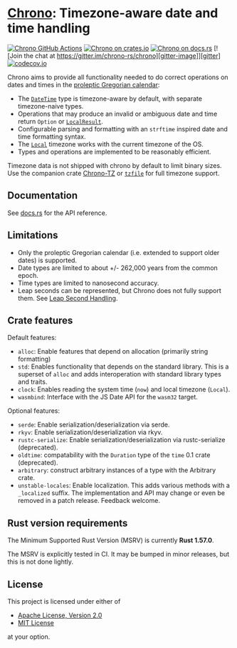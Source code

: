 [Chrono][docsrs]: Timezone-aware date and time handling
========================================

[![Chrono GitHub Actions][gh-image]][gh-checks]
[![Chrono on crates.io][cratesio-image]][cratesio]
[![Chrono on docs.rs][docsrs-image]][docsrs]
[![Join the chat at https://gitter.im/chrono-rs/chrono][gitter-image]][gitter]
[![codecov.io][codecov-img]][codecov-link]

[gh-image]: https://github.com/chronotope/chrono/actions/workflows/test.yml/badge.svg
[gh-checks]: https://github.com/chronotope/chrono/actions?query=workflow%3Atest
[cratesio-image]: https://img.shields.io/crates/v/chrono.svg
[cratesio]: https://crates.io/crates/chrono
[docsrs-image]: https://docs.rs/chrono/badge.svg
[docsrs]: https://docs.rs/chrono
[gitter-image]: https://badges.gitter.im/chrono-rs/chrono.svg
[gitter]: https://gitter.im/chrono-rs/chrono
[codecov-img]: https://img.shields.io/codecov/c/github/chronotope/chrono?logo=codecov
[codecov-link]: https://codecov.io/gh/chronotope/chrono

Chrono aims to provide all functionality needed to do correct operations on dates and times in the
[proleptic Gregorian calendar](https://en.wikipedia.org/wiki/Proleptic_Gregorian_calendar):

* The [`DateTime`](https://docs.rs/chrono/latest/chrono/struct.DateTime.html) type is timezone-aware
  by default, with separate timezone-naive types.
* Operations that may produce an invalid or ambiguous date and time return `Option` or
  [`LocalResult`](https://docs.rs/chrono/latest/chrono/offset/enum.LocalResult.html).
* Configurable parsing and formatting with an `strftime` inspired date and time formatting syntax.
* The [`Local`](https://docs.rs/chrono/latest/chrono/offset/struct.Local.html) timezone works with
  the current timezone of the OS.
* Types and operations are implemented to be reasonably efficient.

Timezone data is not shipped with chrono by default to limit binary sizes. Use the companion crate
[Chrono-TZ](https://crates.io/crates/chrono-tz) or [`tzfile`](https://crates.io/crates/tzfile) for
full timezone support.

## Documentation

See [docs.rs](https://docs.rs/chrono/latest/chrono/) for the API reference.

## Limitations

* Only the proleptic Gregorian calendar (i.e. extended to support older dates) is supported.
* Date types are limited to about +/- 262,000 years from the common epoch.
* Time types are limited to nanosecond accuracy.
* Leap seconds can be represented, but Chrono does not fully support them.
  See [Leap Second Handling](https://docs.rs/chrono/latest/chrono/naive/struct.NaiveTime.html#leap-second-handling).

## Crate features

Default features:

* `alloc`: Enable features that depend on allocation (primarily string formatting)
* `std`: Enables functionality that depends on the standard library. This is a superset of `alloc`
  and adds interoperation with standard library types and traits.
* `clock`: Enables reading the system time (`now`) and local timezone (`Local`).
* `wasmbind`: Interface with the JS Date API for the `wasm32` target.

Optional features:

* `serde`: Enable serialization/deserialization via serde.
* `rkyv`: Enable serialization/deserialization via rkyv.
* `rustc-serialize`: Enable serialization/deserialization via rustc-serialize (deprecated).
* `oldtime`: compatability with the `Duration` type of the `time` 0.1 crate (deprecated).
* `arbitrary`: construct arbitrary instances of a type with the Arbitrary crate.
* `unstable-locales`: Enable localization. This adds various methods with a `_localized` suffix.
  The implementation and API may change or even be removed in a patch release. Feedback welcome.

## Rust version requirements

The Minimum Supported Rust Version (MSRV) is currently **Rust 1.57.0**.

The MSRV is explicitly tested in CI. It may be bumped in minor releases, but this is not done
lightly.

## License

This project is licensed under either of

* [Apache License, Version 2.0](https://www.apache.org/licenses/LICENSE-2.0)
* [MIT License](https://opensource.org/licenses/MIT)

at your option.
